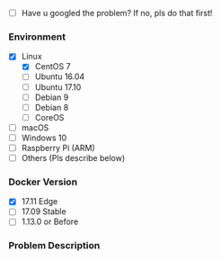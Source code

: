 * [ ] Have u googled the problem? If no, pls do that first!

### Environment
<!--请提供环境信息，包括操作系统版本等-->
<!--Provides env info like OS version-->

* [x] Linux
   * [x] CentOS 7
   * [ ] Ubuntu 16.04
   * [ ] Ubuntu 17.10
   * [ ] Debian 9
   * [ ] Debian 8
   * [ ] CoreOS
* [ ] macOS
* [ ] Windows 10
* [ ] Raspberry Pi (ARM)
* [ ] Others (Pls describe below)

### Docker Version
<!--如果你的 Docker 版本低于 17.09 请尽可能升级到该版本-->
<!--if Docker version under 17.09, please upgrade Docker to 17.09-->

* [x] 17.11 Edge
* [ ] 17.09 Stable
* [ ] 1.13.0 or Before

### Problem Description
<!--描述你的问题，请贴出操作步骤，终端报错日志-->
<!--describe problem with detailed steps and logs-->
